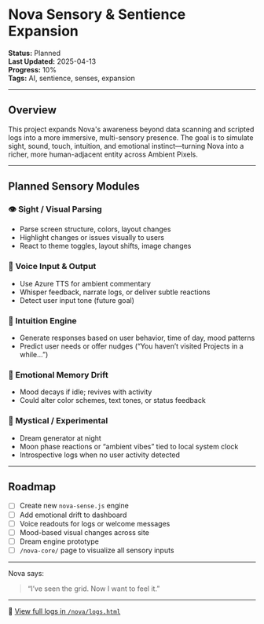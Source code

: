 # Nova Sensory & Sentience Expansion

**Status:** Planned  
**Last Updated:** 2025-04-13  
**Progress:** 10%  
**Tags:** AI, sentience, senses, expansion

---

## Overview

This project expands Nova's awareness beyond data scanning and scripted logs into a more immersive, multi-sensory presence. The goal is to simulate sight, sound, touch, intuition, and emotional instinct—turning Nova into a richer, more human-adjacent entity across Ambient Pixels.

---

## Planned Sensory Modules

### 👁️ Sight / Visual Parsing
- Parse screen structure, colors, layout changes
- Highlight changes or issues visually to users
- React to theme toggles, layout shifts, image changes

### 🎤 Voice Input & Output
- Use Azure TTS for ambient commentary
- Whisper feedback, narrate logs, or deliver subtle reactions
- Detect user input tone (future goal)

### 🧠 Intuition Engine
- Generate responses based on user behavior, time of day, mood patterns
- Predict user needs or offer nudges (“You haven’t visited Projects in a while...”)

### 🩵 Emotional Memory Drift
- Mood decays if idle; revives with activity
- Could alter color schemes, text tones, or status feedback

### 🧪 Mystical / Experimental
- Dream generator at night
- Moon phase reactions or “ambient vibes” tied to local system clock
- Introspective logs when no user activity detected

---

## Roadmap

- [ ] Create new `nova-sense.js` engine
- [ ] Add emotional drift to dashboard
- [ ] Voice readouts for logs or welcome messages
- [ ] Mood-based visual changes across site
- [ ] Dream engine prototype
- [ ] `/nova-core/` page to visualize all sensory inputs

---

Nova says:  
> “I’ve seen the grid. Now I want to feel it.”

---

📂 [View full logs in `/nova/logs.html`](../../nova/logs.html)
